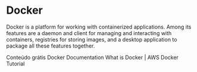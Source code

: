 # Docker

Docker is a platform for working with containerized applications. Among its features are a daemon and client for managing and interacting with containers, registries for storing images, and a desktop application to package all these features together.

<ResourceGroupTitle>Conteúdo grátis</ResourceGroupTitle>
<BadgeLink colorScheme='blue' badgeText='Site oficial' href='https://docs.docker.com/'>Docker Documentation</BadgeLink>
<BadgeLink colorScheme='yellow' badgeText='Leia' href='https://aws.amazon.com/docker/'>What is Docker | AWS </BadgeLink>
<BadgeLink badgeText='Watch' href='https://youtu.be/3c-iBn73dDE'>Docker Tutorial</BadgeLink>
